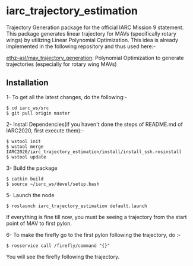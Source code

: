 # iarc_trajectory_estimation

Trajectory Generation package for the official IARC Mission 9 statement.
This package generates linear trajectory for MAVs (specifically rotary wings) by utilizing Linear Polynomial Optimization.
This idea is already implemented in the following repository and thus used here:-

[ethz-asl/mav_trajectory_generation](https://github.com/ethz-asl/mav_trajectory_generation): Polynomial Optimization to generate trajectories (especially for rotary wing MAVs)

## Installation

1- To get all the latest changes, do the following:-

``` 
$ cd iarc_ws/src
$ git pull origin master
```

2- Install Dependencies(if you haven't done the steps of README.md of IARC2020, first execute them):-

``` 
$ wstool init
$ wstool merge IARC2020/iarc_trajectory_estimation/install/install_ssh.rosinstall
$ wstool update
```

3- Build the package

``` 
$ catkin build 
$ source ~/iarc_ws/devel/setup.bash
```

5- Launch the node

``` 
$ roslaunch iarc_trajectory_estimation default.launch
```

If everything is fine till now, you must be seeing a trajectory from the start point of MAV to first pylon.

6- To make the firefly go to the first pylon following the trajectory, do :-

``` 
$ rosservice call /firefly/command "{}"
```

You will see the firefly following the trajectory.
